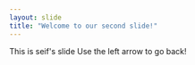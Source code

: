 ```yaml
---
layout: slide
title: "Welcome to our second slide!"
---
```

This is seif's slide
Use the left arrow to go back!